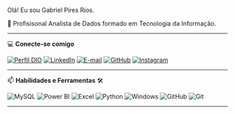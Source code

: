 Olá!  Eu sou Gabriel Pires Rios.

👋  Profisisonal Analista de Dados formado em Tecnologia da Informação.

---

💻  **Conecte-se comigo**

[![Perfil DIO](https://img.shields.io/badge/-Meu%20Perfil%20na%20DIO-000000?style=for-the-badge\&logo=gitbook\&logoColor=white)](https://www.dio.me/users/gabriel\_rios\_dio\_01)
[![LinkedIn](https://img.shields.io/badge/-LinkedIn-%230077B5.svg?style=for-the-badge\&logo=linkedin\&logoColor=30A3DC)](https://www.linkedin.com/in/gabriel-pires-rios)
[![E-mail](https://img.shields.io/badge/-Gmail-D14836?style=for-the-badge\&logo=gmail\&logoColor=white)](mailto:gprios01@gmail.com)
[![GitHub](https://img.shields.io/badge/-GitHub-0D1117?style=for-the-badge\&logo=github\&labelColor=0D1117)](https://github.com/riosgabriel01)
[![Instagram](https://img.shields.io/badge/Instagram-DC143C?style=for-the-badge\&logo=instagram)](https://www.instagram.com/rios.gabriell/)





---

📫  **Habilidades e Ferramentas** 🛠️

![MySQL](https://img.shields.io/badge/MySQL-4479A1?style=for-the-badge\&logo=mysql\&logoColor=white)
![Power BI](https://img.shields.io/badge/-Power%20BI-F7DF1E?style=for-the-badge\&logo=linkedin\&logoColor=30A3DC)
![Excel](https://img.shields.io/badge/-Excel-%ADFF2F?style=for-the-badge\&logo=linkedin\&logoColor=30A3DC)
![Python](https://img.shields.io/badge/python-3670A0?style=for-the-badge\&logo=python\&logoColor=ffdd54)
![Windows](https://img.shields.io/badge/Windows-000?style=for-the-badge\&logo=windows\&logoColor=2CA5E0)
![GitHub](https://img.shields.io/badge/GitHub-000?style=for-the-badge\&logo=github\&logoColor=30A3DC)
![Git](https://img.shields.io/badge/GIT-E44C30?style=for-the-badge\&logo=git\&logoColor=white)



---

